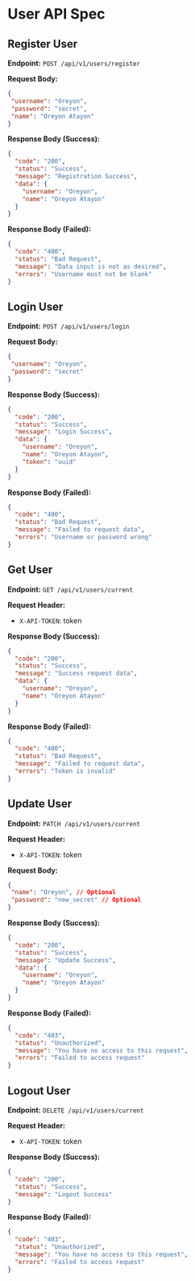 # User API Spec

## Register User

**Endpoint:**
`POST /api/v1/users/register`

**Request Body:**

```json
{
 "username": "Oreyon",
 "password": "secret",
 "name": "Oreyon Atayon"
}
```

**Response Body (Success):**

```json
{
  "code": "200",
  "status": "Success",
  "message": "Registration Success",
  "data": {
    "username": "Oreyon",
    "name": "Oreyon Atayon"
  }
}
```

**Response Body (Failed):**

```json
{
  "code": "400",
  "status": "Bad Request",
  "message": "Data input is not as desired",
  "errors": "Username must not be blank"
}
```

## Login User

**Endpoint:** `POST /api/v1/users/login`

**Request Body:**

```json
{
 "username": "Oreyon",
 "password": "secret"
}
```

**Response Body (Success):**

```json
{
  "code": "200",
  "status": "Success",
  "message": "Login Success",
  "data": {
    "username": "Oreyon",
    "name": "Oreyon Atayon",
    "token": "uuid"
  }
}
```

**Response Body (Failed):**

```json
{
  "code": "400",
  "status": "Bad Request",
  "message": "Failed to request data",
  "errors": "Username or password wrong"
}
```

## Get User

**Endpoint:** `GET /api/v1/users/current`

**Request Header:**

- `X-API-TOKEN`: token

**Response Body (Success):**

```json
{
  "code": "200",
  "status": "Success",
  "message": "Success request data",
  "data": {
    "username": "Oreyon",
    "name": "Oreyon Atayon"
  }
}
```

**Response Body (Failed):**

```json
{
  "code": "400",
  "status": "Bad Request",
  "message": "Failed to request data",
  "errors": "Token is invalid"
}
```

## Update User

**Endpoint:** `PATCH /api/v1/users/current`

**Request Header:**

- `X-API-TOKEN`: token

**Request Body:**

```json
{
 "name": "Oreyon", // Optional
 "password": "new_secret" // Optional
}
```

**Response Body (Success):**

```json
{
  "code": "200",
  "status": "Success",
  "message": "Update Success",
  "data": {
    "username": "Oreyon",
    "name": "Oreyon Atayon"
  }
}
```

**Response Body (Failed):**

```json
{
  "code": "403",
  "status": "Unauthorized",
  "message": "You have no access to this request",
  "errors": "Failed to access request"
}
```

## Logout User

**Endpoint:** `DELETE /api/v1/users/current`

**Request Header:**

- `X-API-TOKEN`: token

**Response Body (Success):**

```json
{
  "code": "200",
  "status": "Success",
  "message": "Logout Success"
}
```

**Response Body (Failed):**

```json
{
  "code": "403",
  "status": "Unauthorized",
  "message": "You have no access to this request",
  "errors": "Failed to access request"
}
```
